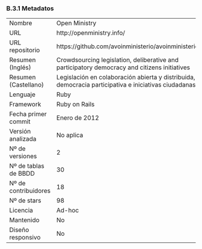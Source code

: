 ### B.3.1 Metadatos

<table>
  <tr>
    <td>Nombre</td>
    <td>Open Ministry</td>
  </tr>
  <tr>
    <td>URL</td>
    <td>http://openministry.info/</td>
  </tr>
  <tr>
    <td>URL repositorio</td>
    <td>https://github.com/avoinministerio/avoinministerio </td>
  </tr>
  <tr>
    <td>Resumen (Inglés)</td>
    <td>Crowdsourcing legislation, deliberative and participatory democracy and citizens initiatives</td>
  </tr>
  <tr>
    <td>Resumen (Castellano)</td>
    <td>Legislación en colaboración abierta y distribuida, democracia participativa e iniciativas ciudadanas</td>
  </tr>
  <tr>
    <td>Lenguaje</td>
    <td>Ruby</td>
  </tr>
  <tr>
    <td>Framework</td>
    <td>Ruby on Rails</td>
  </tr>
  <tr>
    <td>Fecha primer commit</td>
    <td>Enero de 2012</td>
  </tr>
  <tr>
    <td>Versión analizada </td>
    <td>No aplica</td>
  </tr>
  <tr>
    <td>Nº de versiones</td>
    <td>2</td>
  </tr>
  <tr>
    <td>Nº de tablas de BBDD</td>
    <td>30</td>
  </tr>
  <tr>
    <td>Nº de contribuidores</td>
    <td>18</td>
  </tr>
  <tr>
    <td>Nº de stars</td>
    <td>98</td>
  </tr>
  <tr>
    <td>Licencia</td>
    <td>Ad-hoc</td>
  </tr>
  <tr>
    <td>Mantenido</td>
    <td>No</td>
  </tr>
  <tr>
    <td>Diseño responsivo</td>
    <td>No</td>
  </tr>
</table>



